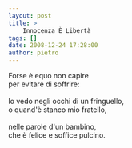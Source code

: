 ```yaml
---
layout: post
title: >
    Innocenza È Libertà
tags: []
date: 2008-12-24 17:28:00
author: pietro
---
```

Forse è equo non capire<br/>per evitare di soffrire:<br/><br/>lo vedo negli occhi di un fringuello,<br/>o quand'è stanco mio fratello,<br/><br/>nelle parole d'un bambino,<br/>che è felice e soffice pulcino.
